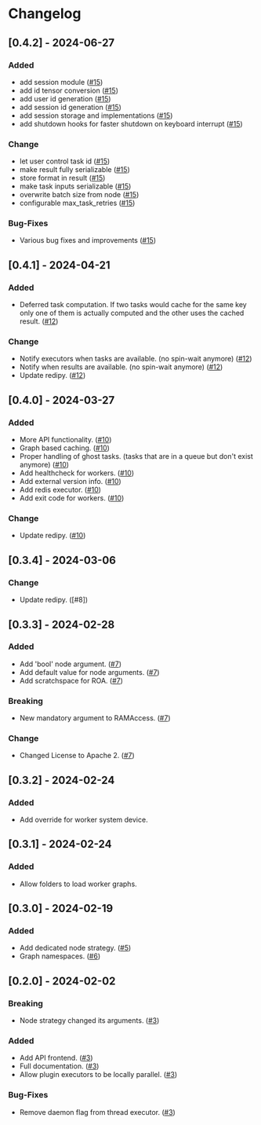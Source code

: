 # Changelog

## [0.4.2] - 2024-06-27

### Added

- add session module ([#15])
- add id tensor conversion ([#15])
- add user id generation ([#15])
- add session id generation ([#15])
- add session storage and implementations ([#15])
- add shutdown hooks for faster shutdown on keyboard interrupt ([#15])

### Change

- let user control task id ([#15])
- make result fully serializable ([#15])
- store format in result ([#15])
- make task inputs serializable ([#15])
- overwrite batch size from node ([#15])
- configurable max_task_retries ([#15])

### Bug-Fixes

- Various bug fixes and improvements ([#15])

## [0.4.1] - 2024-04-21

### Added

- Deferred task computation. If two tasks would cache for the same key only
  one of them is actually computed and the other uses the cached
  result. ([#12])

### Change

- Notify executors when tasks are available. (no spin-wait anymore) ([#12])
- Notify when results are available. (no spin-wait anymore) ([#12])
- Update redipy. ([#12])

## [0.4.0] - 2024-03-27

### Added

- More API functionality. ([#10])
- Graph based caching. ([#10])
- Proper handling of ghost tasks.
  (tasks that are in a queue but don't exist anymore) ([#10])
- Add healthcheck for workers. ([#10])
- Add external version info. ([#10])
- Add redis executor. ([#10])
- Add exit code for workers. ([#10])

### Change

- Update redipy. ([#10])

## [0.3.4] - 2024-03-06

### Change

- Update redipy. ([#8])

## [0.3.3] - 2024-02-28

### Added

- Add 'bool' node argument. ([#7])
- Add default value for node arguments. ([#7])
- Add scratchspace for ROA. ([#7])

### Breaking

- New mandatory argument to RAMAccess. ([#7])

### Change

- Changed License to Apache 2. ([#7])

## [0.3.2] - 2024-02-24

### Added

- Add override for worker system device.

## [0.3.1] - 2024-02-24

### Added

- Allow folders to load worker graphs.

## [0.3.0] - 2024-02-19

### Added

- Add dedicated node strategy. ([#5])
- Graph namespaces. ([#6])

## [0.2.0] - 2024-02-02

### Breaking

- Node strategy changed its arguments. ([#3])

### Added

- Add API frontend. ([#3])
- Full documentation. ([#3])
- Allow plugin executors to be locally parallel. ([#3])

### Bug-Fixes

- Remove daemon flag from thread executor. ([#3])

[#3]: https://github.com/JosuaKrause/scattermind/pull/3
[#5]: https://github.com/JosuaKrause/scattermind/pull/5
[#6]: https://github.com/JosuaKrause/scattermind/pull/6
[#7]: https://github.com/JosuaKrause/scattermind/pull/7
[#10]: https://github.com/JosuaKrause/scattermind/pull/10
[#12]: https://github.com/JosuaKrause/scattermind/pull/12
[#15]: https://github.com/JosuaKrause/scattermind/pull/15
